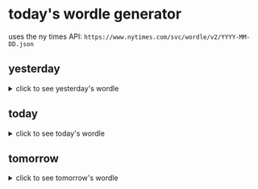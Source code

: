 # today's wordle generator

uses the ny times API: `https://www.nytimes.com/svc/wordle/v2/YYYY-MM-DD.json`

## yesterday

<details>
    <summary>click to see yesterday's wordle</summary>

    empty

</details>

## today

<details>
    <summary>click to see today's wordle</summary>

    hello

</details>

## tomorrow

<details>
    <summary>click to see tomorrow's wordle</summary>

    quick

</details>
